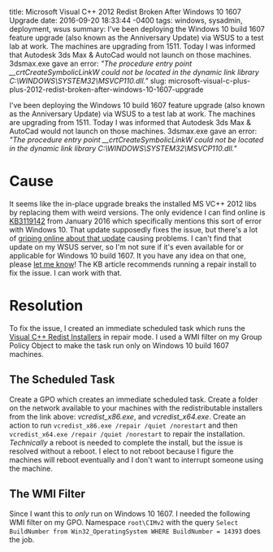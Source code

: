 title: Microsoft Visual C++ 2012 Redist Broken After Windows 10 1607 Upgrade
date: 2016-09-20 18:33:44 -0400
tags: windows, sysadmin, deployment, wsus
summary: I've been deploying the Windows 10 build 1607 feature upgrade (also known as the Anniversary Update) via WSUS to a test lab at work. The machines are upgrading from 1511. Today I was informed that Autodesk 3ds Max & AutoCad would not launch on those machines. 3dsmax.exe gave an error: *"The procedure entry point __crtCreateSymbolicLinkW could not be located in the dynamic link library C:\WINDOWS\SYSTEM32\MSVCP110.dll."* 
slug: microsoft-visual-c-plus-plus-2012-redist-broken-after-windows-10-1607-upgrade

I've been deploying the Windows 10 build 1607 feature upgrade (also known as the Anniversary Update) via WSUS to a test lab at work. The machines are upgrading from 1511. Today I was informed that Autodesk 3ds Max & AutoCad would not launch on those machines. 3dsmax.exe gave an error: *"The procedure entry point __crtCreateSymbolicLinkW could not be located in the dynamic link library C:\WINDOWS\SYSTEM32\MSVCP110.dll."* 

# Cause

It seems like the in-place upgrade breaks the installed MS VC++ 2012 libs by replacing them with weird versions. The only evidence I can find online is [KB3119142](https://support.microsoft.com/en-us/kb/3119142 "Update for Microsoft Visual C++ 2012 Update 4 Redistributable Package") from January 2016 which specifically mentions this sort of error with Windows 10. That update supposedly fixes the issue, but there's a lot of [griping online about that update](http://news.softpedia.com/news/microsoft-acknowledges-kb3119142-update-repeated-install-issues-provides-fix-501036.shtml "Microsoft Acknowledges KB3119142 Update Repeated Install Issues, Provides Fix") causing problems. I can't find that update on my WSUS server, so I'm not sure if it's even available for or applicable for Windows 10 build 1607. It you have any idea on that one, please [let me know](mailto:web@brashear.me)! The KB article recommends running a repair install to fix the issue. I can work with that.

# Resolution

To fix the issue, I created an immediate scheduled task which runs the [Visual C++ Redist Installers](https://www.microsoft.com/en-us/download/details.aspx?id=30679 "Visual C++ Redistributable for Visual Studio 2012 Update 4") in repair mode. I used a WMI filter on my Group Policy Object to make the task run only on Windows 10 build 1607 machines.

## The Scheduled Task

Create a GPO which creates an immediate scheduled task. Create a folder on the network available to your machines with the redistributable installers from the link above: *vcredist_x86.exe*, and *vcredist_x64.exe*. Create an action to run ``vcredist_x86.exe /repair /quiet /norestart`` and then ``vcredist_x64.exe /repair /quiet /norestart`` to repair the installation. *Technically* a reboot is needed to complete the install, but the issue is resolved without a reboot. I elect to not reboot because I figure the machines will reboot eventually and I don't want to interrupt someone using the machine.

## The WMI Filter

Since I want this to *only* run on Windows 10 1607. I needed the following WMI filter on my GPO. Namespace ``root\CIMv2`` with the query ``Select BuildNumber from Win32_OperatingSystem WHERE BuildNumber = 14393`` does the job.
